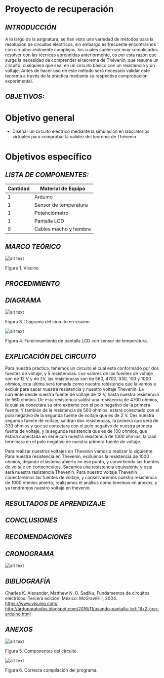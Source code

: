 # Proyecto de recuperación
## *INTRODUCCIÓN*
A lo largo de la asignatura, se han visto una variedad de métodos para la resolución de circuitos eléctricos, sin embargo es frecuente encontrarnos con circuitos realmente complejos, los cuales suelen ser muy complicados resolver con las técnicas aprendidas anteriormente, es por esta razón que surge la necesidad de comprender el teorema de Thévenin, que resume un circuito, cualquiera que sea, en un circuito básico con un resistencia y un voltaje. Antes de hacer uso de este método será necesario validar este teorema a través de la práctica mediante su respectiva comprobación experimental.
## *OBJETIVOS:*
# Objetivo general
- Diseñar un circuito electrico mediante la simulación en laboratorios virtuales para comprobar la validez del teorema de Thévenin

# Objetivos específico



## *LISTA DE COMPONENTES:*


| Cantidad | Material de Equipo |
| ------------- | ------------- |
| 1  | Arduino |
| 1  | Sensor de temperatura |
|  1 | Potenciómetro  |
|  1 | Pantalla LCD  |
|  9 | Cables macho y hembra  |

## *MARCO TEÓRICO*

![alt text](
https://github.com/Crislml/Proyecto-recuperaci-n/blob/master/Img/Visuino.jpg)

Figura 1. Visuino



## *PROCEDIMIENTO*


## *DIAGRAMA*

![alt text](https://github.com/Crislml/Proyecto-recuperaci-n/blob/master/Img/Diagrama%20circuito%20en%20Visuino.png)

Figura 3. Diagrama del circuito en visuino

![alt text](https://github.com/Crislml/Proyecto-recuperaci-n/blob/master/Img/Funcionamiento%20pantalla%20LCD.png)

Figura 4. Funcionamiento de pantalla LCD con sensor de temperatura.


## *EXPLICACIÓN DEL CIRCUITO*

Para nuestra práctica, tenemos un circuito el cual está conformado por dos fuentes de voltaje, y 5 resistencias. Los valores de las fuentes de voltaje son de 12 V y de 2V, las resistencias son de 560, 4700, 330, 100 y 1000 ohmios, esta última será tomada como nuestra resistencia que la vamos a excluir para sacar nuestra resistencia y nuestro voltaje Thevenin. La corriente desde nuestra fuente de voltaje de 12 V, hasta nuestra resistencia de 560 ohmios. De esta resistencia saldrá una resistencia de 4700 ohmios, la cual se conectara su otro extremo con el polo negativo de la primera fuente, Y también de la resistencia de 560 ohmios, estará conectado con el polo negativo de la segunda fuente de voltaje que es de 2 V. Des nuestra segunda fuente de voltaje, saldrán dos resistencias, la primera que será de 330 ohmios y que se conectara con el polo negativo de nuestra primera fuente de voltaje, y la segunda resistencia que es de 100 ohmios, que estará conectada en serie con nuestra resistencia de 1000 ohmios, la cual terminara en el polo negativo de nuestra primera fuente de voltaje.

Para realizar nuestros voltajes en Thevenin vamos a realizar lo siguiente. Para nuestra resistencia en Thevenin, excluimos la resistencia de 1000 ohmios, dejando el sistema abierto en ese punto, y convirtiendo las fuentes de voltaje en cortocircuitos. Sacamos una resistencia equivalente y esta será nuestra resistencia Thevenin. Para nuestro voltaje Thevenin conectaremos las fuentes de voltaje, y conservaremos nuestra resistencia de 1000 ohmios abierto, realizamos el análisis como tenemos en anexos, y ya tendremos nuestro voltaje en thevenin.



## *RESULTADOS DE APRENDIZAJE*




## *CONCLUSIONES*



## *RECOMENDACIONES*



## *CRONOGRAMA*

![alt text](https://github.com/Kevi7k/Practica5/blob/master/Im%C3%A1genes/Cronograma.jpeg)

## *BIBLIOGRAFÍA*

Charles K. Alexander, Matthew N. O. Sadiku, Fundamentos de circuitos eléctricos. Tercera edición. México: McGrawHill, 2004.
https://www.visuino.com/ 
http://arduparatodos.blogspot.com/2016/11/usando-pantalla-lcd-16x2-con-arduino.html

## *ANEXOS*

![alt text](https://github.com/Crislml/Proyecto-recuperaci-n/blob/master/Img/Componentes%20del%20circuito.png)

Figura 5. Componentes del circuito.

![alt text](https://github.com/Crislml/Proyecto-recuperaci-n/blob/master/Img/Programa%20compilado.png)

Figura 6. Correcta compilación del programa.


